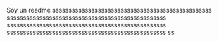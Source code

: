 Soy un readme sssssssssssssssssssssssssssssssssssssssssssssssss
sssssssssssssssssssssssssssssssssssssssssssssssss
sssssssssssssssssssssssssssssssssssssssssssssssss
sssssssssssssssssssssssssssssssssssssssssssssssss
ss
    